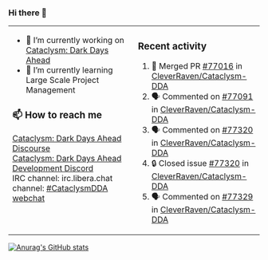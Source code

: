 ### Hi there 👋

<table><tr><td valign="top" width="50%">

- 🔭 I’m currently working on [Cataclysm: Dark Days Ahead](https://github.com/CleverRaven/Cataclysm-DDA)
- 🌱 I’m currently learning Large Scale Project Management

### 📫 How to reach me
[Cataclysm: Dark Days Ahead Discourse](https://discourse.cataclysmdda.org)  
[Cataclysm: Dark Days Ahead Development Discord](https://discord.gg/jFEc7Yp)  
IRC channel: irc.libera.chat channel: [#CataclysmDDA webchat](https://kiwiirc.com/nextclient/irc.libera.chat#CataclysmDDA)

</td><td valign="top" width="50%">

### Recent activity
<!--START_SECTION:activity-->
1. 🎉 Merged PR [#77016](https://github.com/CleverRaven/Cataclysm-DDA/pull/77016) in [CleverRaven/Cataclysm-DDA](https://github.com/CleverRaven/Cataclysm-DDA)
2. 🗣 Commented on [#77091](https://github.com/CleverRaven/Cataclysm-DDA/issues/77091#issuecomment-2453137946) in [CleverRaven/Cataclysm-DDA](https://github.com/CleverRaven/Cataclysm-DDA)
3. 🗣 Commented on [#77320](https://github.com/CleverRaven/Cataclysm-DDA/issues/77320#issuecomment-2453136817) in [CleverRaven/Cataclysm-DDA](https://github.com/CleverRaven/Cataclysm-DDA)
4. 🔒 Closed issue [#77320](https://github.com/CleverRaven/Cataclysm-DDA/issues/77320) in [CleverRaven/Cataclysm-DDA](https://github.com/CleverRaven/Cataclysm-DDA)
5. 🗣 Commented on [#77329](https://github.com/CleverRaven/Cataclysm-DDA/issues/77329#issuecomment-2453125461) in [CleverRaven/Cataclysm-DDA](https://github.com/CleverRaven/Cataclysm-DDA)
<!--END_SECTION:activity-->

</td></tr></table>

[![Anurag's GitHub stats](https://github-readme-stats.vercel.app/api?username=kevingranade)](https://github.com/anuraghazra/github-readme-stats)
